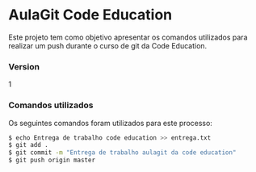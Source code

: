 # AulaGit Code Education

Este projeto tem como objetivo apresentar os comandos utilizados para realizar um push durante o curso de git da Code Education. 

### Version
1

### Comandos utilizados

Os seguintes comandos foram utilizados para este processo:

```sh
$ echo Entrega de trabalho code education >> entrega.txt
$ git add .
$ git commit -m "Entrega de trabalho aulagit da code education"
$ git push origin master 
```
